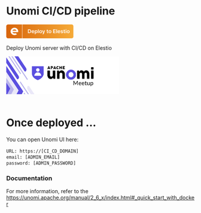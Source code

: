 # Unomi CI/CD pipeline

<a href="https://dash.elest.io/deploy?source=cicd&social=dockerCompose&url=https://github.com/elestio-examples/unomi"><img src="deploy-on-elestio.png" alt="Deploy on Elest.io" width="180px" /></a>

Deploy Unomi server with CI/CD on Elestio

<img src="unomi.png" style='width: 60%;'/>
<br/>
<br/>

# Once deployed ...

You can open Unomi UI here:

    URL: https://[CI_CD_DOMAIN]
    email: [ADMIN_EMAIL]
    password: [ADMIN_PASSWORD]

### Documentation

For more information, refer to the https://unomi.apache.org/manual/2_6_x/index.html#_quick_start_with_docker
